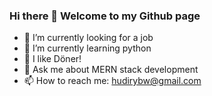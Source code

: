 ### Hi there 👋 Welcome to my Github page

- 🔭 I’m currently looking for a job
- 🌱 I’m currently learning python
- 🤔 I like Döner!
- 💬 Ask me about MERN stack development
- 📫 How to reach me: hudirybw@gmail.com


<!--
**hudir/hudir** is a ✨ _special_ ✨ repository because its `README.md` (this file) appears on your GitHub profile.

Here are some ideas to get you started:

- 🔭 I’m currently working on ...
- 🌱 I’m currently learning ...
- 👯 I’m looking to collaborate on ...
- 🤔 I’m looking for help with ...
- 💬 Ask me about ...
- 📫 How to reach me: ...
- 😄 Pronouns: ...
- ⚡ Fun fact: ...
-->

